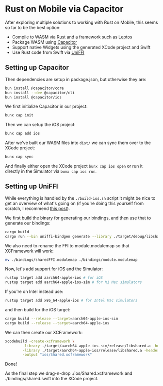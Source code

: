 # Rust on Mobile via Capacitor

After exploring multiple solutions to working with Rust on Mobile, this seems so far to be the best option:

- Compile to WASM via Rust and a framework such as Leptos
- Package WASM using [Capacitor](https://capacitorjs.com/docs)
- Support native Widgets using the generated XCode project and Swift
- Use Rust code from Swift via [UniFFI](https://github.com/mozilla/uniffi-rs)


## Setting up Capacitor

Then dependencies are setup in package.json, but otherwise they are:

```bash
bun install @capacitor/core
bun install --dev @capacitor/cli
bun install @capacitor/ios
```

We first initialize Capacitor in our project:

```bash
bunx cap init
```

Then we can setup the iOS project:

```bash
bunx cap add ios
```

After we've built our WASM files into `dist/` we can sync them over to the XCode project:

```bash
bunx cap sync
```

And finally either open the XCode project `bunx cap ios open` or run it directly in the Simulator via `bunx cap ios run`.

## Setting up UniFFI

While everything is handled by the `./build-ios.sh` script it might be nice to get an overview of what's going on (if you're doing this yourself from scratch, I recommend [this post](https://forgen.tech/en/blog/post/building-an-ios-app-with-rust-using-uniffi)).

We first build the binary for generating our bindings, and then use that to generate our bindings:

```bash
cargo build
cargo run --bin uniffi-bindgen generate --library ./target/debug/libshared.dylib --language swift --out-dir ./bindings
```

We also need to rename the FFI to module.modulemap so that XCFramework will work:

```bash
mv ./bindings/sharedFFI.modulemap ./bindings/module.modulemap
```

Now, let's add support for iOS and the Simulator:

```bash
rustup target add aarch64-apple-ios # for iOS
rustup target add aarch64-apple-ios-sim # for M1 Mac simulators
```

If you're on Intel instead use:

```bash
rustup target add x86_64-apple-ios # for Intel Mac simulators
```

and then build for the iOS target:

```bash
cargo build --release --target=aarch64-apple-ios-sim
cargo build --release --target=aarch64-apple-ios
```

We can then create our XCFramework:

```bash
xcodebuild -create-xcframework \
        -library ./target/aarch64-apple-ios-sim/release/libshared.a -headers ./bindings \
        -library ./target/aarch64-apple-ios/release/libshared.a -headers ./bindings \
        -output "ios/Shared.xcframework"
```

Done! 

As the final step we drag-n-drop ./ios/Shared.xcframework and ./bindings/shared.swift into the XCode project.
